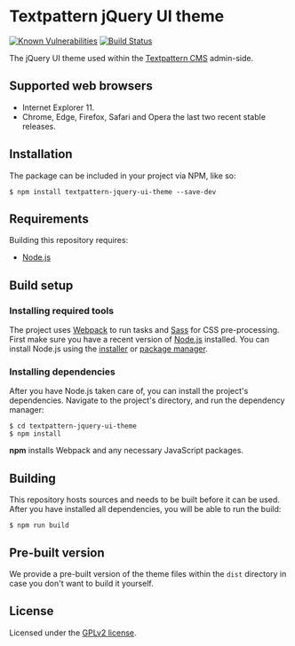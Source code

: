 # Textpattern jQuery UI theme

[![Known Vulnerabilities](https://snyk.io/test/github/textpattern/textpattern-jquery-ui-theme/badge.svg?targetFile=package.json)](https://snyk.io/test/github/textpattern/textpattern-jquery-ui-theme?targetFile=package.json)
[![Build Status](https://travis-ci.org/textpattern/textpattern-jquery-ui-theme.svg?branch=master)](https://travis-ci.org/textpattern/textpattern-jquery-ui-theme)

The jQuery UI theme used within the [Textpattern CMS](https://textpattern.com/) admin-side.

## Supported web browsers

* Internet Explorer 11.
* Chrome, Edge, Firefox, Safari and Opera the last two recent stable releases.

## Installation

The package can be included in your project via NPM, like so:

```ShellSession
$ npm install textpattern-jquery-ui-theme --save-dev
```

## Requirements

Building this repository requires:

* [Node.js](https://nodejs.org/)

## Build setup

### Installing required tools

The project uses [Webpack](https://webpack.github.io/) to run tasks and [Sass](http://sass-lang.com/) for CSS pre-processing. First make sure you have a recent version of [Node.js](https://nodejs.org/) installed. You can install Node.js using the [installer](https://nodejs.org/en/download/) or [package manager](https://nodejs.org/en/download/package-manager/).

### Installing dependencies

After you have Node.js taken care of, you can install the project's dependencies. Navigate to the project's directory, and run the dependency manager:

```ShellSession
$ cd textpattern-jquery-ui-theme
$ npm install
```

**npm** installs Webpack and any necessary JavaScript packages.

## Building

This repository hosts sources and needs to be built before it can be used. After you have installed all dependencies, you will be able to run the build:

```ShellSession
$ npm run build
```

## Pre-built version

We provide a pre-built version of the theme files within the `dist` directory in case you don't want to build it yourself.

## License

Licensed under the [GPLv2 license](https://github.com/textpattern/textpattern-jquery-ui-theme/blob/master/LICENSE).
